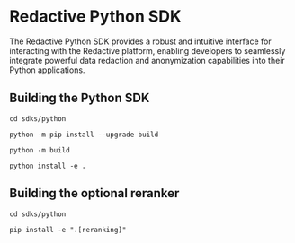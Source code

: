# Redactive Python SDK

The Redactive Python SDK provides a robust and intuitive interface for interacting with the Redactive platform, enabling developers to seamlessly integrate powerful data redaction and anonymization capabilities into their Python applications.

## Building the Python SDK

`cd sdks/python`

`python -m pip install --upgrade build`

`python -m build`

`python install -e .`

## Building the optional reranker

`cd sdks/python`

`pip install -e ".[reranking]"`
